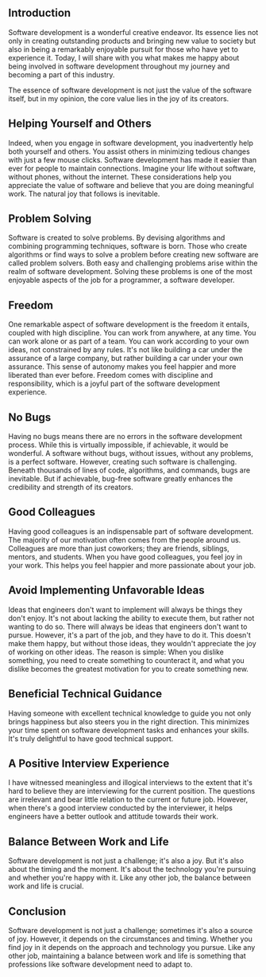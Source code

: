 
## Introduction

Software development is a wonderful creative endeavor. Its essence lies not only in creating outstanding products and bringing new value to society but also in being a remarkably enjoyable pursuit for those who have yet to experience it. Today, I will share with you what makes me happy about being involved in software development throughout my journey and becoming a part of this industry.

The essence of software development is not just the value of the software itself, but in my opinion, the core value lies in the joy of its creators.

## Helping Yourself and Others

Indeed, when you engage in software development, you inadvertently help both yourself and others. You assist others in minimizing tedious changes with just a few mouse clicks. Software development has made it easier than ever for people to maintain connections. Imagine your life without software, without phones, without the internet. These considerations help you appreciate the value of software and believe that you are doing meaningful work. The natural joy that follows is inevitable.

## Problem Solving

Software is created to solve problems. By devising algorithms and combining programming techniques, software is born. Those who create algorithms or find ways to solve a problem before creating new software are called problem solvers. Both easy and challenging problems arise within the realm of software development. Solving these problems is one of the most enjoyable aspects of the job for a programmer, a software developer.

## Freedom

One remarkable aspect of software development is the freedom it entails, coupled with high discipline. You can work from anywhere, at any time. You can work alone or as part of a team. You can work according to your own ideas, not constrained by any rules. It's not like building a car under the assurance of a large company, but rather building a car under your own assurance. This sense of autonomy makes you feel happier and more liberated than ever before. Freedom comes with discipline and responsibility, which is a joyful part of the software development experience.

## No Bugs

Having no bugs means there are no errors in the software development process. While this is virtually impossible, if achievable, it would be wonderful. A software without bugs, without issues, without any problems, is a perfect software. However, creating such software is challenging. Beneath thousands of lines of code, algorithms, and commands, bugs are inevitable. But if achievable, bug-free software greatly enhances the credibility and strength of its creators.

## Good Colleagues

Having good colleagues is an indispensable part of software development. The majority of our motivation often comes from the people around us. Colleagues are more than just coworkers; they are friends, siblings, mentors, and students. When you have good colleagues, you feel joy in your work. This helps you feel happier and more passionate about your job.

## Avoid Implementing Unfavorable Ideas

Ideas that engineers don't want to implement will always be things they don't enjoy. It's not about lacking the ability to execute them, but rather not wanting to do so. There will always be ideas that engineers don't want to pursue. However, it's a part of the job, and they have to do it. This doesn't make them happy, but without those ideas, they wouldn't appreciate the joy of working on other ideas. The reason is simple: When you dislike something, you need to create something to counteract it, and what you dislike becomes the greatest motivation for you to create something new.

## Beneficial Technical Guidance

Having someone with excellent technical knowledge to guide you not only brings happiness but also steers you in the right direction. This minimizes your time spent on software development tasks and enhances your skills. It's truly delightful to have good technical support.

## A Positive Interview Experience

I have witnessed meaningless and illogical interviews to the extent that it's hard to believe they are interviewing for the current position. The questions are irrelevant and bear little relation to the current or future job. However, when there's a good interview conducted by the interviewer, it helps engineers have a better outlook and attitude towards their work.

## Balance Between Work and Life

Software development is not just a challenge; it's also a joy. But it's also about the timing and the moment. It's about the technology you're pursuing and whether you're happy with it. Like any other job, the balance between work and life is crucial.

## Conclusion

Software development is not just a challenge; sometimes it's also a source of joy. However, it depends on the circumstances and timing. Whether you find joy in it depends on the approach and technology you pursue. Like any other job, maintaining a balance between work and life is something that professions like software development need to adapt to.